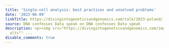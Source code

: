 ```yaml
---
title: 'Single-cell analysis: best practices and unsolved problems'
date: '2023-06-09'
linkTitle: https://divingintogeneticsandgenomics.com/talk/2023-poland/
source: DNA confesses Data speak on DNA confesses Data speak
description: <p><img src="https://divingintogeneticsandgenomics.com/img/poland_talk.jpeg"
  alt="" ...
disable_comments: true
---
```

<p><img src="https://divingintogeneticsandgenomics.com/img/poland_talk.jpeg" alt="" ...